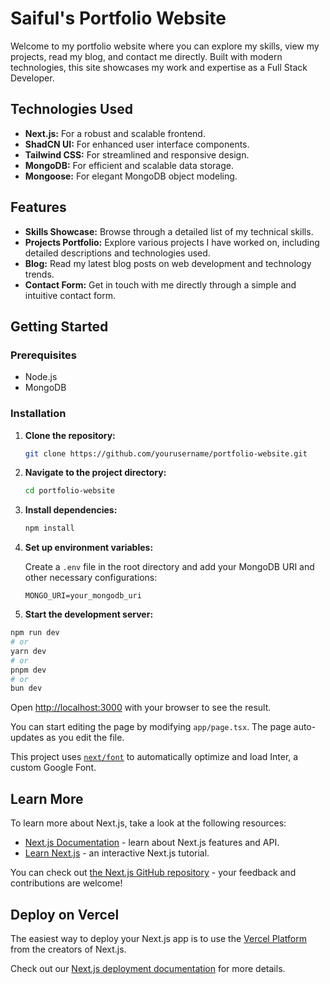 # Saiful's Portfolio Website

Welcome to my portfolio website where you can explore my skills, view my projects, read my blog, and contact me directly. Built with modern technologies, this site showcases my work and expertise as a Full Stack Developer.

## Technologies Used

- **Next.js:** For a robust and scalable frontend.
- **ShadCN UI:** For enhanced user interface components.
- **Tailwind CSS:** For streamlined and responsive design.
- **MongoDB:** For efficient and scalable data storage.
- **Mongoose:** For elegant MongoDB object modeling.

## Features

- **Skills Showcase:** Browse through a detailed list of my technical skills.
- **Projects Portfolio:** Explore various projects I have worked on, including detailed descriptions and technologies used.
- **Blog:** Read my latest blog posts on web development and technology trends.
- **Contact Form:** Get in touch with me directly through a simple and intuitive contact form.

## Getting Started

### Prerequisites

- Node.js
- MongoDB

### Installation

1. **Clone the repository:**

    ```bash
    git clone https://github.com/yourusername/portfolio-website.git
    ```

2. **Navigate to the project directory:**

    ```bash
    cd portfolio-website
    ```

3. **Install dependencies:**

    ```bash
    npm install
    ```

4. **Set up environment variables:**

    Create a `.env` file in the root directory and add your MongoDB URI and other necessary configurations:

    ```env
    MONGO_URI=your_mongodb_uri
    ```

5. **Start the development server:**

```bash
npm run dev
# or
yarn dev
# or
pnpm dev
# or
bun dev
```

Open [http://localhost:3000](http://localhost:3000) with your browser to see the result.

You can start editing the page by modifying `app/page.tsx`. The page auto-updates as you edit the file.

This project uses [`next/font`](https://nextjs.org/docs/basic-features/font-optimization) to automatically optimize and load Inter, a custom Google Font.

## Learn More

To learn more about Next.js, take a look at the following resources:

- [Next.js Documentation](https://nextjs.org/docs) - learn about Next.js features and API.
- [Learn Next.js](https://nextjs.org/learn) - an interactive Next.js tutorial.

You can check out [the Next.js GitHub repository](https://github.com/vercel/next.js/) - your feedback and contributions are welcome!

## Deploy on Vercel

The easiest way to deploy your Next.js app is to use the [Vercel Platform](https://vercel.com/new?utm_medium=default-template&filter=next.js&utm_source=create-next-app&utm_campaign=create-next-app-readme) from the creators of Next.js.

Check out our [Next.js deployment documentation](https://nextjs.org/docs/deployment) for more details.
